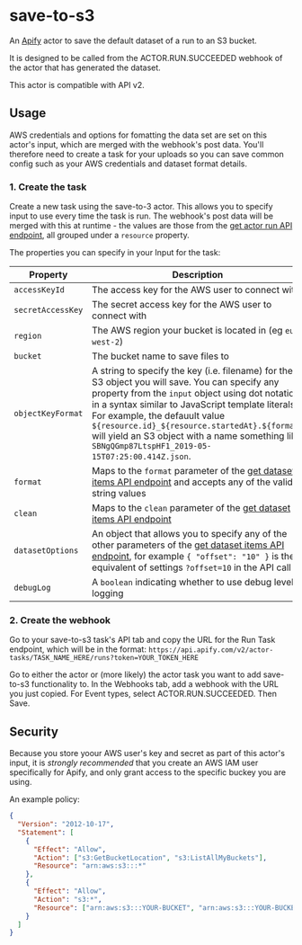 # save-to-s3

An [Apify](https://apify.com) actor to save the default dataset of a run to an S3 bucket.

It is designed to be called from the ACTOR.RUN.SUCCEEDED webhook of the actor that has generated the dataset.

This actor is compatible with API v2.

## Usage

AWS credentials and options for fomatting the data set are set on this actor's input, which are merged with the webhook's post data. You'll therefore need to create a task for your uploads so you can save common config such as your AWS credentials and dataset format details.

### 1. Create the task

Create a new task using the save-to-3 actor. This allows you to specify input to use every time the task is run. The webhook's post data will be merged with this at runtime - the values are those from the [get actor run API endpoint](https://apify.com/docs/api/v2#/reference/actors/run-object/get-run), all grouped under a `resource` property.

The properties you can specify in your Input for the task:

| Property          | Description                                                                                                                                                                                                                                                                                                                                                                                      |
| ----------------- | ------------------------------------------------------------------------------------------------------------------------------------------------------------------------------------------------------------------------------------------------------------------------------------------------------------------------------------------------------------------------------------------------ |
| `accessKeyId`     | The access key for the AWS user to connect with                                                                                                                                                                                                                                                                                                                                                  |
| `secretAccessKey` | The secret access key for the AWS user to connect with                                                                                                                                                                                                                                                                                                                                           |
| `region`          | The AWS region your bucket is located in (eg `eu-west-2`)                                                                                                                                                                                                                                                                                                                                        |
| `bucket`          | The bucket name to save files to                                                                                                                                                                                                                                                                                                                                                                 |
| `objectKeyFormat` | A string to specify the key (i.e. filename) for the S3 object you will save. You can specify any property from the `input` object using dot notation in a syntax similar to JavaScript template literals. For example, the defauult value `${resource.id}_${resource.startedAt}.${format}` will yield an S3 object with a name something like `SBNgQGmp87LtspHF1_2019-05-15T07:25:00.414Z.json`. |
| `format`          | Maps to the `format` parameter of the [get dataset items API endpoint](https://apify.com/docs/api/v2#/reference/datasets/item-collection) and accepts any of the valid string values                                                                                                                                                                                                             |
| `clean`           | Maps to the `clean` parameter of the [get dataset items API endpoint](https://apify.com/docs/api/v2#/reference/datasets/item-collection)                                                                                                                                                                                                                                                         |
| `datasetOptions`  | An object that allows you to specify any of the other parameters of the [get dataset items API endpoint](https://apify.com/docs/api/v2#/reference/datasets/item-collection), for example `{ "offset": "10" }` is the equivalent of settings `?offset=10` in the API call                                                                                                                         |
| `debugLog`        | A `boolean` indicating whether to use debug level logging                                                                                                                                                                                                                                                                                                                                        |

### 2. Create the webhook

Go to your save-to-s3 task's API tab and copy the URL for the Run Task endpoint, which will be in the format: `https://api.apify.com/v2/actor-tasks/TASK_NAME_HERE/runs?token=YOUR_TOKEN_HERE`

Go to either the actor or (more likely) the actor task you want to add save-to-s3 functionality to. In the Webhooks tab, add a webhook with the URL you just copied. For Event types, select ACTOR.RUN.SUCCEEDED. Then Save.

## Security

Because you store yoour AWS user's key and secret as part of this actor's input, it is _strongly recommended_ that you create an AWS IAM user specifically for Apify, and only grant access to the specific buckey you are using.

An example policy:

```json
{
  "Version": "2012-10-17",
  "Statement": [
    {
      "Effect": "Allow",
      "Action": ["s3:GetBucketLocation", "s3:ListAllMyBuckets"],
      "Resource": "arn:aws:s3:::*"
    },
    {
      "Effect": "Allow",
      "Action": "s3:*",
      "Resource": ["arn:aws:s3:::YOUR-BUCKET", "arn:aws:s3:::YOUR-BUCKET/*"]
    }
  ]
}
```
